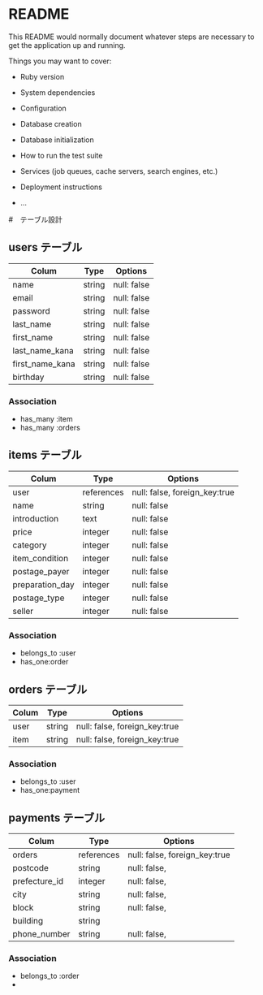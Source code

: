 # README

This README would normally document whatever steps are necessary to get the
application up and running.

Things you may want to cover:

* Ruby version

* System dependencies

* Configuration

* Database creation

* Database initialization

* How to run the test suite

* Services (job queues, cache servers, search engines, etc.)

* Deployment instructions

* ...

#　テーブル設計

## users テーブル

| Colum           | Type   | Options     |
| --------------- | -----  | ----------- |
| name            | string | null: false |
| email           | string | null: false |
| password        | string | null: false |
| last_name       | string | null: false |
| first_name      | string | null: false |
| last_name_kana  | string | null: false |
| first_name_kana | string | null: false |
| birthday        | string | null: false |

### Association

- has_many :item
- has_many :orders

## items テーブル

| Colum           | Type       | Options                       |
| --------------- | ---------- | ----------------------------- |
| user            | references | null: false, foreign_key:true |
| name            | string     | null: false                   |
| introduction    | text       | null: false                   |
| price           | integer    | null: false                   |
| category        | integer    | null: false                   |
| item_condition  | integer    | null: false                   |
| postage_payer   | integer    | null: false                   |
| preparation_day | integer    | null: false                   |
| postage_type    | integer    | null: false                   |
| seller          | integer    | null: false                   |

### Association

- belongs_to :user
- has_one:order

## orders テーブル

| Colum  | Type   | Options                       |
| ------ | -----  | ----------------------------- |
| user   | string | null: false, foreign_key:true |
| item   | string | null: false, foreign_key:true |

### Association

- belongs_to :user
- has_one:payment

## payments テーブル

| Colum         | Type       | Options                       |
| ------------- | ---------- | ----------------------------- |
| orders        | references | null: false, foreign_key:true |
| postcode      | string     | null: false,                  |
| prefecture_id | integer    | null: false,                  |
| city          | string     | null: false,                  |
| block         | string     | null: false,                  |
| building      | string     |                               |
| phone_number  | string     | null: false,                  |

### Association

- belongs_to :order
- 